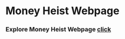 # Money Heist Webpage

### Explore Money Heist Webpage [click](https://priyansh-design.github.io/moneyheist_fp/bella%20ciao.html) 
